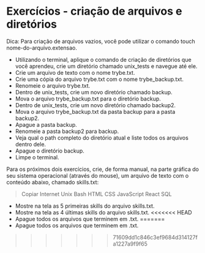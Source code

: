 # Exercícios - criação de arquivos e diretórios
Dica: Para criação de arquivos vazios, você pode utilizar o comando touch nome-do-arquivo.extensao.

- Utilizando o terminal, aplique o comando de criação de diretórios que você aprendeu, crie um diretório chamado unix_tests e navegue até ele.
- Crie um arquivo de texto com o nome trybe.txt.
- Crie uma cópia do arquivo trybe.txt com o nome trybe_backup.txt.
- Renomeie o arquivo trybe.txt.
- Dentro de unix_tests, crie um novo diretório chamado backup.
- Mova o arquivo trybe_backup.txt para o diretório backup.
- Dentro de unix_tests, crie um novo diretório chamado backup2.
- Mova o arquivo trybe_backup.txt da pasta backup para a pasta backup2.
- Apague a pasta backup.
- Renomeie a pasta backup2 para backup.
- Veja qual o path completo do diretório atual e liste todos os arquivos dentro dele.
- Apague o diretório backup.
- Limpe o terminal.

Para os próximos dois exercícios, crie, de forma manual, na parte gráfica do seu sistema operacional (através do mouse), um arquivo de texto com o conteúdo abaixo, chamado skills.txt:

> Copiar
> Internet
> Unix
> Bash
> HTML
> CSS
> JavaScript
> React
>SQL

- Mostre na tela as 5 primeiras skills do arquivo skills.txt.
- Mostre na tela as 4 últimas skills do arquivo skills.txt.
<<<<<<< HEAD
- Apague todos os arquivos que terminem em .txt.
=======
- Apague todos os arquivos que terminem em .txt.
>>>>>>> 71609dd1c846c3ef9684d314127fa1227a9f9f65
